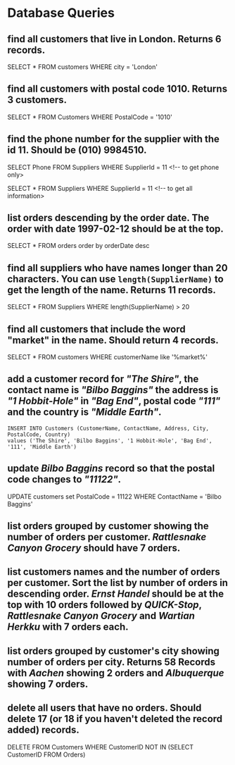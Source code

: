 # Database Queries

## find all customers that live in London. Returns 6 records.

SELECT \* FROM customers WHERE city = 'London' <!-- NOT SURE WHY IT ADDED THE BACKSLASH ON SAVE BEFORE '_' -->

## find all customers with postal code 1010. Returns 3 customers.

SELECT \* FROM Customers WHERE PostalCode = '1010'

## find the phone number for the supplier with the id 11. Should be (010) 9984510.

SELECT Phone FROM Suppliers WHERE SupplierId = 11 <!-- to get phone only>

SELECT \* FROM Suppliers WHERE SupplierId = 11 <!-- to get all information>

## list orders descending by the order date. The order with date 1997-02-12 should be at the top.

SELECT \* FROM orders order by orderDate desc

## find all suppliers who have names longer than 20 characters. You can use `length(SupplierName)` to get the length of the name. Returns 11 records.

SELECT \* FROM Suppliers WHERE length(SupplierName) > 20

## find all customers that include the word "market" in the name. Should return 4 records.

SELECT \* FROM customers WHERE customerName like '%market%'

<!-- STRETCH -->

## add a customer record for _"The Shire"_, the contact name is _"Bilbo Baggins"_ the address is _"1 Hobbit-Hole"_ in _"Bag End"_, postal code _"111"_ and the country is _"Middle Earth"_.

    INSERT INTO Customers (CustomerName, ContactName, Address, City, PostalCode, Country)
    values ('The Shire', 'Bilbo Baggins', '1 Hobbit-Hole', 'Bag End', '111', 'Middle Earth')

## update _Bilbo Baggins_ record so that the postal code changes to _"11122"_.

UPDATE customers set PostalCode = 11122 WHERE ContactName = 'Bilbo Baggins'

## list orders grouped by customer showing the number of orders per customer. _Rattlesnake Canyon Grocery_ should have 7 orders.

## list customers names and the number of orders per customer. Sort the list by number of orders in descending order. _Ernst Handel_ should be at the top with 10 orders followed by _QUICK-Stop_, _Rattlesnake Canyon Grocery_ and _Wartian Herkku_ with 7 orders each.

## list orders grouped by customer's city showing number of orders per city. Returns 58 Records with _Aachen_ showing 2 orders and _Albuquerque_ showing 7 orders.

## delete all users that have no orders. Should delete 17 (or 18 if you haven't deleted the record added) records.

DELETE FROM Customers
WHERE CustomerID NOT IN (SELECT CustomerID FROM Orders)
